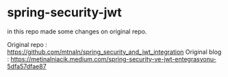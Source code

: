 # spring-security-jwt

in this repo made some changes on original repo.

Original repo : https://github.com/mtnaln/spring_security_and_jwt_integration
Original blog : https://metinalniacik.medium.com/spring-security-ve-jwt-entegrasyonu-5dfa57dfae87


